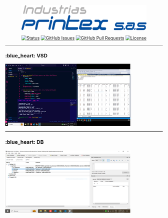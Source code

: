
<div align="center">


</div>
<br>
<br>
<p align="center">
  <a href="" rel="noopener">
 <img width=400px height=80px src="/images/Logo Printex [Convertido].png" alt="Project logo"></a>
</p>


<div align="center">

[![Status](https://img.shields.io/badge/status-active-success.svg)]()
[![GitHub Issues](https://img.shields.io/github/issues/kylelobo/The-Documentation-Compendium.svg)](https://github.com/kylelobo/The-Documentation-Compendium/issues)
[![GitHub Pull Requests](https://img.shields.io/github/issues-pr/kylelobo/The-Documentation-Compendium.svg)](https://github.com/kylelobo/The-Documentation-Compendium/pulls)
[![License](https://img.shields.io/badge/license-MIT-blue.svg)](/LICENSE)

</div>
<hr>


                                                                                                                                                                                                                                                                                                                                                                                                                                                                                                                                                                                                                     
<h3>:blue_heart: VSD</h3>
<img width=400px height=200px src="/images/CapturaVisual.PNG" alt="Projectlogo">
<hr>
<h3>:blue_heart: DB</h3>
<img width=400px height=200px src="/images/CapturaBasedeDatos.PNG" alt="Projectlogo">


</a>

